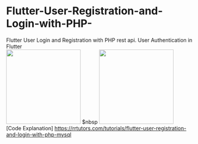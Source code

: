 # Flutter-User-Registration-and-Login-with-PHP-
Flutter User Login and Registration with PHP rest api. User Authentication in Flutter
</br> <img src="https://rrtutors.com/uploads/langpostimg/registration.png" width="200"> $nbsp  <img src="https://rrtutors.com/uploads/langpostimg/login.png" width="200"> </br>
[Code Explanation] https://rrtutors.com/tutorials/flutter-user-registration-and-login-with-php-mysql
